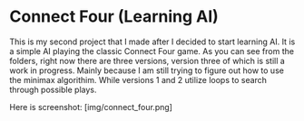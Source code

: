 # Connect Four (Learning AI)

This is my second project that I made after I decided to start learning AI. It is a simple AI playing the classic Connect Four game.
As you can see from the folders, right now there are three versions, version three of which is still a work in progress. Mainly
because I am still trying to figure out how to use the minimax algorithim. While versions 1 and 2 utilize loops to search through 
possible plays.

Here is screenshot:
[img/connect_four.png]

